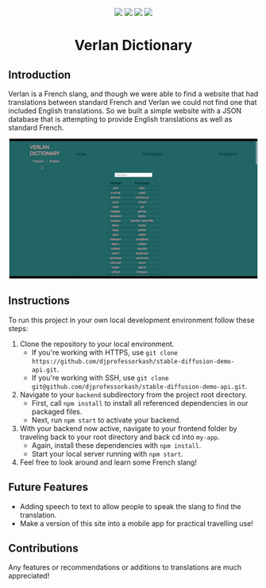 <p align="center">
<a href="https://react.dev/"><img src="https://img.shields.io/badge/React-20232A?style=for-the-badge&logo=react&logoColor=61DAFB"/></a>
<a href="https://reactrouter.com/en/main"><img src="https://img.shields.io/badge/React_Router-CA4245?style=for-the-badge&logo=react-router&logoColor=white"/></a>
<a href="https://devdocs.io/javascript/"><img src="https://img.shields.io/badge/JavaScript-323330?style=for-the-badge&logo=javascript&logoColor=F7DF1E"/></a>
<a href="https://www.json.org/json-en.html"><img src="https://img.shields.io/badge/json-5E5C5C?style=for-the-badge&logo=json&logoColor=white"/></a></p>

<h1 align="center"><b>Verlan Dictionary</b></h1>

## Introduction

Verlan is a French slang, and though we were able to find a website that had translations between standard French and Verlan we could not find one that included English translations. So we built a simple website with a JSON database that is attempting to provide English translations as well as standard French.

<p align="center"><img src="/demo-assets/verlanDictionaryBasicFunctions.gif"></p>

## Instructions

To run this project in your own local development environment follow these steps:

1. Clone the repository to your local environment.
   - If you're working with HTTPS, use `git clone https://github.com/djprofessorkash/stable-diffusion-demo-api.git`.
   - If you're working with SSH, use `git clone git@github.com/djprofessorkash/stable-diffusion-demo-api.git`.
2. Navigate to your `backend` subdirectory from the project root directory.
   - First, call `npm install` to install all referenced dependencies in our packaged files.
   - Next, run `npm start` to activate your backend.
3. With your backend now active, navigate to your frontend folder by traveling back to your root directory and back cd into `my-app`.
   - Again, install these dependencies with `npm install`.
   - Start your local server running with `npm start`.
4. Feel free to look around and learn some French slang!

## Future Features

- Adding speech to text to allow people to speak the slang to find the translation.
- Make a version of this site into a mobile app for practical travelling use!

## Contributions

Any features or recommendations or additions to translations are much appreciated!
